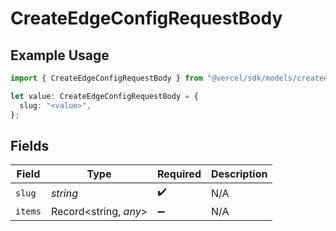 # CreateEdgeConfigRequestBody

## Example Usage

```typescript
import { CreateEdgeConfigRequestBody } from "@vercel/sdk/models/createedgeconfigop.js";

let value: CreateEdgeConfigRequestBody = {
  slug: "<value>",
};
```

## Fields

| Field                 | Type                  | Required              | Description           |
| --------------------- | --------------------- | --------------------- | --------------------- |
| `slug`                | *string*              | :heavy_check_mark:    | N/A                   |
| `items`               | Record<string, *any*> | :heavy_minus_sign:    | N/A                   |